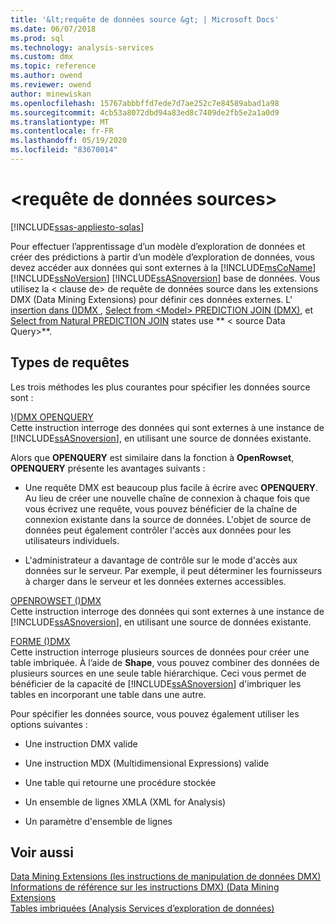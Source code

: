 ```yaml
---
title: '&lt;requête de données source &gt; | Microsoft Docs'
ms.date: 06/07/2018
ms.prod: sql
ms.technology: analysis-services
ms.custom: dmx
ms.topic: reference
ms.author: owend
ms.reviewer: owend
author: minewiskan
ms.openlocfilehash: 15767abbbffd7ede7d7ae252c7e84589abad1a98
ms.sourcegitcommit: 4cb53a8072dbd94a83ed8c7409de2fb5e2a1a0d9
ms.translationtype: MT
ms.contentlocale: fr-FR
ms.lasthandoff: 05/19/2020
ms.locfileid: "83670014"
---
```

# <a name="ltsource-data-querygt"></a>&lt;requête de données sources&gt;
[!INCLUDE[ssas-appliesto-sqlas](../includes/ssas-appliesto-sqlas.md)]

  Pour effectuer l’apprentissage d’un modèle d’exploration de données et créer des prédictions à partir d’un modèle d’exploration de données, vous devez accéder aux données qui sont externes à la [!INCLUDE[msCoName](../includes/msconame-md.md)] [!INCLUDE[ssNoVersion](../includes/ssnoversion-md.md)] [!INCLUDE[ssASnoversion](../includes/ssasnoversion-md.md)] base de données. Vous utilisez la \< clause de> de requête de données source dans les extensions DMX (Data Mining Extensions) pour définir ces données externes. L' [insertion dans &#40;&#41;DMX ](../dmx/insert-into-dmx.md), [Select from &#60;Model&#62; PREDICTION JOIN &#40;DMX&#41;](../dmx/select-from-model-prediction-join-dmx.md), et [Select from Natural PREDICTION JOIN](../dmx/select-from-model-prediction-join-dmx.md) states use ** \< source Data Query>**.  
  
## <a name="query-types"></a>Types de requêtes  
 Les trois méthodes les plus courantes pour spécifier les données source sont :  
  
 [&#41;&#40;DMX OPENQUERY](../dmx/source-data-query-openquery.md)  
 Cette instruction interroge des données qui sont externes à une instance de [!INCLUDE[ssASnoversion](../includes/ssasnoversion-md.md)], en utilisant une source de données existante.  
  
 Alors que **OPENQUERY** est similaire dans la fonction à **OpenRowset**, **OPENQUERY** présente les avantages suivants :  
  
-   Une requête DMX est beaucoup plus facile à écrire avec **OPENQUERY**. Au lieu de créer une nouvelle chaîne de connexion à chaque fois que vous écrivez une requête, vous pouvez bénéficier de la chaîne de connexion existante dans la source de données. L'objet de source de données peut également contrôler l'accès aux données pour les utilisateurs individuels.  
  
-   L'administrateur a davantage de contrôle sur le mode d'accès aux données sur le serveur. Par exemple, il peut déterminer les fournisseurs à charger dans le serveur et les données externes accessibles.  
  
 [OPENROWSET &#40;&#41;DMX](../dmx/source-data-query-openrowset.md)  
 Cette instruction interroge des données qui sont externes à une instance de [!INCLUDE[ssASnoversion](../includes/ssasnoversion-md.md)], en utilisant une source de données existante.  
  
 [FORME &#40;&#41;DMX](../dmx/source-data-query-shape.md)  
 Cette instruction interroge plusieurs sources de données pour créer une table imbriquée. À l’aide de **Shape**, vous pouvez combiner des données de plusieurs sources en une seule table hiérarchique. Ceci vous permet de bénéficier de la capacité de [!INCLUDE[ssASnoversion](../includes/ssasnoversion-md.md)] d'imbriquer les tables en incorporant une table dans une autre.  
  
 Pour spécifier les données source, vous pouvez également utiliser les options suivantes :   
  
-   Une instruction DMX valide  
  
-   Une instruction MDX (Multidimensional Expressions) valide  
  
-   Une table qui retourne une procédure stockée  
  
-   Un ensemble de lignes XMLA (XML for Analysis)  
  
-   Un paramètre d'ensemble de lignes  
  
## <a name="see-also"></a>Voir aussi  
 [Data Mining Extensions &#40;les instructions de manipulation de données DMX&#41;](../dmx/dmx-statements-data-manipulation.md)   
 [Informations de référence sur les instructions DMX&#41; &#40;Data Mining Extensions](../dmx/data-mining-extensions-dmx-statements.md)   
 [Tables imbriquées &#40;Analysis Services d’exploration de données&#41;](https://docs.microsoft.com/analysis-services/data-mining/nested-tables-analysis-services-data-mining)  
  
  
